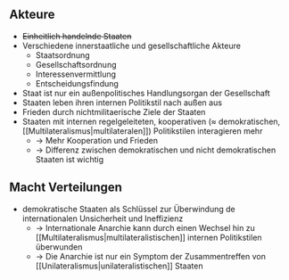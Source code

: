 
Akteure
---
- ~~Einheitlich handelnde Staaten~~
- Verschiedene innerstaatliche und gesellschaftliche Akteure
	- Staatsordnung
	- Gesellschaftsordnung
	- Interessenvermittlung
	- Entscheidungsfindung
- Staat ist nur ein außenpolitisches Handlungsorgan der Gesellschaft
- Staaten leben ihren internen Politikstil nach außen aus
- Frieden durch nichtmilitaerische Ziele der Staaten
- Staaten mit internen regelgeleiteten, kooperativen ($\approx$ demokratischen, [[Multilateralismus|multilateralen]]) Politikstilen interagieren mehr
	- $\rightarrow$ Mehr Kooperation und Frieden
	- $\rightarrow$ Differenz zwischen demokratischen und nicht demokratischen Staaten ist wichtig

Macht Verteilungen
---
- demokratische Staaten als Schlüssel zur Überwindung de internationalen Unsicherheit und Ineffizienz
	- $\rightarrow$ Internationale Anarchie kann durch einen Wechsel hin zu [[Multilateralismus|multilateralistischen]] internen Politikstilen überwunden 
	- $\rightarrow$ Die Anarchie ist nur ein Symptom der Zusammentreffen von [[Unilateralismus|unilateralistischen]] Staaten